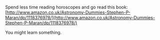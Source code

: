 Spend less time reading horoscopes and go read this book: [http://www.amazon.co.uk/Astronomy-Dummies-Stephen-P-Maran/dp/1118376978/](http://www.amazon.co.uk/Astronomy-Dummies-Stephen-P-Maran/dp/1118376978/)

You might learn something.
